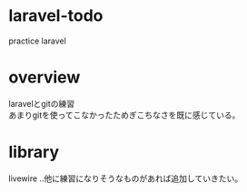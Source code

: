 # laravel-todo
practice laravel

# overview
laravelとgitの練習  
あまりgitを使ってこなかったためぎこちなさを既に感じている。

# library
livewire
..他に練習になりそうなものがあれば追加していきたい。
